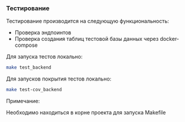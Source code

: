 ### Тестирование

Тестирование производится на следующую функциональность:
- Проверка эндпоинтов
- Проверка создания таблиц тестовой базы данных через docker-compose

Для запуска тестов локально:

```bash
make test_backend
```

Для запусков покрытия тестов локально:

```bash
make test-cov_backend
```

Примечание:

Необходимо находиться в корне проекта для запуска Makefile

